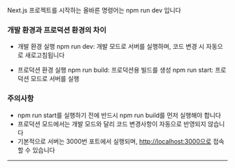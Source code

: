<p>Next.js 프로젝트를 시작하는 올바른 명령어는 npm run dev 입니다</p>
<h3 id="개발-환경과-프로덕션-환경의-차이">개발 환경과 프로덕션 환경의 차이</h3>
<ul>
<li><p>개발 환경 실행
npm run dev: 개발 모드로 서버를 실행하며, 코드 변경 시 자동으로 새로고침됩니다</p>
</li>
<li><p>프로덕션 환경 실행
npm run build: 프로덕션용 빌드를 생성
npm run start: 프로덕션 모드로 서버를 실행</p>
</li>
</ul>
<h3 id="주의사항">주의사항</h3>
<ul>
<li>npm run start를 실행하기 전에 반드시 npm run build를 먼저 실행해야 합니다</li>
<li>프로덕션 모드에서는 개발 모드와 달리 코드 변경사항이 자동으로 반영되지 않습니다</li>
<li>기본적으로 서버는 3000번 포트에서 실행되며,     <a href="http://localhost:3000%EC%9C%BC%EB%A1%9C">http://localhost:3000으로</a> 접속할 수 있습니다</li>
</ul>
<hr />